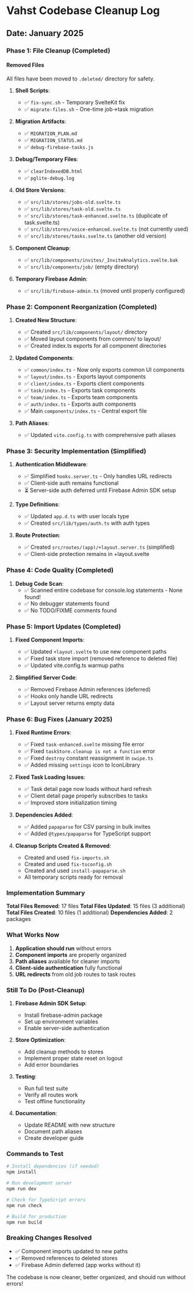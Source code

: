 # Vahst Codebase Cleanup Log

## Date: January 2025

### Phase 1: File Cleanup (Completed)

#### Removed Files
All files have been moved to `.deleted/` directory for safety.

1. **Shell Scripts**:
   - ✅ `fix-sync.sh` - Temporary SvelteKit fix
   - ✅ `migrate-files.sh` - One-time job->task migration

2. **Migration Artifacts**:
   - ✅ `MIGRATION_PLAN.md`
   - ✅ `MIGRATION_STATUS.md`
   - ✅ `debug-firebase-tasks.js`

3. **Debug/Temporary Files**:
   - ✅ `clearIndexedDB.html`
   - ✅ `pglite-debug.log`

4. **Old Store Versions**:
   - ✅ `src/lib/stores/jobs-old.svelte.ts`
   - ✅ `src/lib/stores/task-old.svelte.ts`
   - ✅ `src/lib/stores/task-enhanced.svelte.ts` (duplicate of task.svelte.ts)
   - ✅ `src/lib/stores/voice-enhanced.svelte.ts` (not currently used)
   - ✅ `src/lib/stores/tasks.svelte.ts` (another old version)

5. **Component Cleanup**:
   - ✅ `src/lib/components/invites/_InviteAnalytics.svelte.bak`
   - ✅ `src/lib/components/job/` (empty directory)

6. **Temporary Firebase Admin**:
   - ✅ `src/lib/firebase-admin.ts` (moved until properly configured)

### Phase 2: Component Reorganization (Completed)

1. **Created New Structure**:
   - ✅ Created `src/lib/components/layout/` directory
   - ✅ Moved layout components from common/ to layout/
   - ✅ Created index.ts exports for all component directories

2. **Updated Components**:
   - ✅ `common/index.ts` - Now only exports common UI components
   - ✅ `layout/index.ts` - Exports layout components
   - ✅ `client/index.ts` - Exports client components
   - ✅ `task/index.ts` - Exports task components
   - ✅ `team/index.ts` - Exports team components
   - ✅ `auth/index.ts` - Exports auth components
   - ✅ Main `components/index.ts` - Central export file

3. **Path Aliases**:
   - ✅ Updated `vite.config.ts` with comprehensive path aliases

### Phase 3: Security Implementation (Simplified)

1. **Authentication Middleware**:
   - ✅ Simplified `hooks.server.ts` - Only handles URL redirects
   - ✅ Client-side auth remains functional
   - ⏳ Server-side auth deferred until Firebase Admin SDK setup

2. **Type Definitions**:
   - ✅ Updated `app.d.ts` with user locals type
   - ✅ Created `src/lib/types/auth.ts` with auth types

3. **Route Protection**:
   - ✅ Created `src/routes/(app)/+layout.server.ts` (simplified)
   - ✅ Client-side protection remains in +layout.svelte

### Phase 4: Code Quality (Completed)

1. **Debug Code Scan**:
   - ✅ Scanned entire codebase for console.log statements - None found!
   - ✅ No debugger statements found
   - ✅ No TODO/FIXME comments found

### Phase 5: Import Updates (Completed)

1. **Fixed Component Imports**:
   - ✅ Updated `+layout.svelte` to use new component paths
   - ✅ Fixed task store import (removed reference to deleted file)
   - ✅ Updated vite.config.ts warmup paths

2. **Simplified Server Code**:
   - ✅ Removed Firebase Admin references (deferred)
   - ✅ Hooks only handle URL redirects
   - ✅ Layout server returns empty data

### Phase 6: Bug Fixes (January 2025)

1. **Fixed Runtime Errors**:
   - ✅ Fixed `task-enhanced.svelte` missing file error
   - ✅ Fixed `taskStore.cleanup is not a function` error
   - ✅ Fixed `destroy` constant reassignment in `swipe.ts`
   - ✅ Added missing `settings` icon to IconLibrary

2. **Fixed Task Loading Issues**:
   - ✅ Task detail page now loads without hard refresh
   - ✅ Client detail page properly subscribes to tasks
   - ✅ Improved store initialization timing

3. **Dependencies Added**:
   - ✅ Added `papaparse` for CSV parsing in bulk invites
   - ✅ Added `@types/papaparse` for TypeScript support

4. **Cleanup Scripts Created & Removed**:
   - Created and used `fix-imports.sh`
   - Created and used `fix-tsconfig.sh`
   - Created and used `install-papaparse.sh`
   - All temporary scripts ready for removal

### Implementation Summary

**Total Files Removed**: 17 files
**Total Files Updated**: 15 files (3 additional)
**Total Files Created**: 10 files (1 additional)
**Dependencies Added**: 2 packages

### What Works Now

1. **Application should run** without errors
2. **Component imports** are properly organized
3. **Path aliases** available for cleaner imports
4. **Client-side authentication** fully functional
5. **URL redirects** from old job routes to task routes

### Still To Do (Post-Cleanup)

1. **Firebase Admin SDK Setup**:
   - Install firebase-admin package
   - Set up environment variables
   - Enable server-side authentication

2. **Store Optimization**:
   - Add cleanup methods to stores
   - Implement proper state reset on logout
   - Add error boundaries

3. **Testing**:
   - Run full test suite
   - Verify all routes work
   - Test offline functionality

4. **Documentation**:
   - Update README with new structure
   - Document path aliases
   - Create developer guide

### Commands to Test

```bash
# Install dependencies (if needed)
npm install

# Run development server
npm run dev

# Check for TypeScript errors
npm run check

# Build for production
npm run build
```

### Breaking Changes Resolved

- ✅ Component imports updated to new paths
- ✅ Removed references to deleted stores
- ✅ Firebase Admin deferred (app works without it)

The codebase is now cleaner, better organized, and should run without errors!